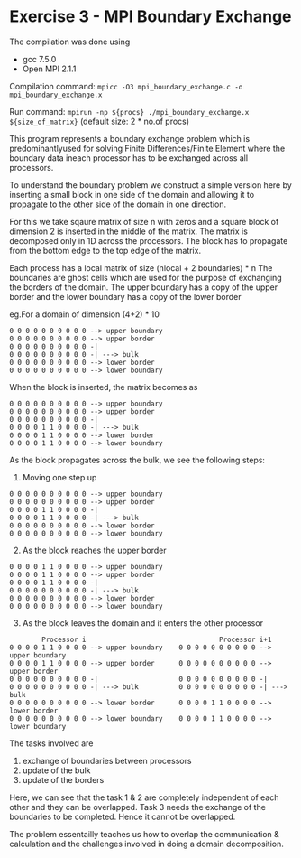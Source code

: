 # Exercise 3 - MPI Boundary Exchange


The compilation was done using
  * gcc 7.5.0 
  * Open MPI 2.1.1
  

Compilation command: `mpicc -O3 mpi_boundary_exchange.c -o mpi_boundary_exchange.x`

Run command:  `mpirun -np ${procs} ./mpi_boundary_exchange.x ${size_of_matrix}`   (default size: 2 * no.of procs)

This program represents a boundary exchange problem which is predominantlyused for solving Finite Differences/Finite Element where the boundary data ineach processor has to be exchanged across all processors.

To understand the boundary problem we construct a simple version here by inserting a small block in one side of the domain and allowing it to propagate to the other side of the domain in one direction.

For this we take sqaure matrix of size n with zeros and a square block of dimension 2 is inserted in the middle of the matrix. The matrix is decomposed only in 1D across the processors. The block has to propagate from the bottom edge to the top edge of the matrix.
  
Each process has a local matrix of size (nlocal + 2 boundaries) * n  The boundaries are ghost cells which are used for the purpose of exchanging the borders of the domain. The upper boundary has a copy of the upper border and the lower boundary has a copy of the lower border
  
  eg.For a domain of dimension (4+2) * 10
  ```
  0 0 0 0 0 0 0 0 0 0 --> upper boundary
  0 0 0 0 0 0 0 0 0 0 --> upper border
  0 0 0 0 0 0 0 0 0 0 -|
  0 0 0 0 0 0 0 0 0 0 -| ---> bulk
  0 0 0 0 0 0 0 0 0 0 --> lower border
  0 0 0 0 0 0 0 0 0 0 --> lower boundary
  ```
  When the block is inserted, the matrix becomes as
  ```
  0 0 0 0 0 0 0 0 0 0 --> upper boundary
  0 0 0 0 0 0 0 0 0 0 --> upper border
  0 0 0 0 0 0 0 0 0 0 -|
  0 0 0 0 1 1 0 0 0 0 -| ---> bulk
  0 0 0 0 1 1 0 0 0 0 --> lower border
  0 0 0 0 1 1 0 0 0 0 --> lower boundary
  ```
  As the block propagates across the bulk, we see the following steps:
  1. Moving one step up
  ```
  0 0 0 0 0 0 0 0 0 0 --> upper boundary
  0 0 0 0 0 0 0 0 0 0 --> upper border
  0 0 0 0 1 1 0 0 0 0 -|
  0 0 0 0 1 1 0 0 0 0 -| ---> bulk
  0 0 0 0 0 0 0 0 0 0 --> lower border
  0 0 0 0 0 0 0 0 0 0 --> lower boundary
  ```
  2. As the block reaches the upper border
  ```
  0 0 0 0 1 1 0 0 0 0 --> upper boundary
  0 0 0 0 1 1 0 0 0 0 --> upper border
  0 0 0 0 1 1 0 0 0 0 -|
  0 0 0 0 0 0 0 0 0 0 -| ---> bulk
  0 0 0 0 0 0 0 0 0 0 --> lower border
  0 0 0 0 0 0 0 0 0 0 --> lower boundary
  ```
  3. As the block leaves the domain and it enters the other processor
  ```
          Processor i                                 Processor i+1
  0 0 0 0 1 1 0 0 0 0 --> upper boundary    0 0 0 0 0 0 0 0 0 0 --> upper boundary
  0 0 0 0 1 1 0 0 0 0 --> upper border      0 0 0 0 0 0 0 0 0 0 --> upper border
  0 0 0 0 0 0 0 0 0 0 -|                    0 0 0 0 0 0 0 0 0 0 -|
  0 0 0 0 0 0 0 0 0 0 -| ---> bulk          0 0 0 0 0 0 0 0 0 0 -| ---> bulk
  0 0 0 0 0 0 0 0 0 0 --> lower border      0 0 0 0 1 1 0 0 0 0 --> lower border
  0 0 0 0 0 0 0 0 0 0 --> lower boundary    0 0 0 0 1 1 0 0 0 0 --> lower boundary
  ```
  The tasks involved are
   1. exchange of boundaries between processors
   2. update of the bulk
   3. update of the borders
  
  Here, we can see that the task 1 & 2 are completely independent of each other and they can be overlapped. Task 3 needs the exchange of the boundaries to be completed. Hence it cannot be overlapped.
 
 The problem essentailly teaches us how to overlap the communication & calculation and the challenges involved in doing a domain decomposition.
 
 
